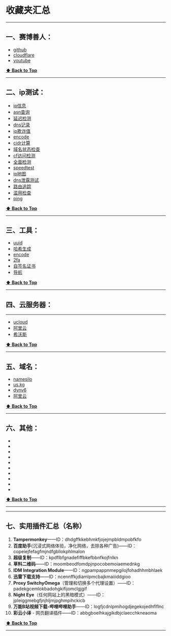 # 收藏夹汇总

---

## 一、赛博善人：
- [github](https://github.com/)
- [cloudflare](https://www.cloudflare.com/)
- [youtube](https://youtube.com/)
	
**[⬆️ Back to Top](#收藏夹汇总)**

---

## 二、ip测试：

- [ip信息](https://ipinfo.io/)
- [asn查询](https://bgp.he.net/)
- [延迟检测](https://www.itdog.cn/tcping/)
- [dns记录](https://www.nslookup.io/)
- [ip欺诈值](https://ip.ping0.cc/)
- [encode](https://www.urlencoder.org/)
- [cidr计算](https://www.sioe.cn/xinqing/CIDR.php)
- [域名状态检查](https://lookup.icann.org/en/lookup)
- [cf访问检测](https://ip.sb/)
- [全面检测](https://ip.skk.moe/)
- [speedtest](https://www.speedtest.net/)
- [ip地图](https://ipdata.co/)
- [dns泄露测试](https://browserleaks.com/dns)
- [路由追踪](https://www.itdog.cn/traceroute/)
- [滥用检查](https://www.abuseipdb.com/)
- [ping](https://ping.pe/)
	
**[⬆️ Back to Top](#收藏夹汇总)**

---

## 三、工具：

- [uuid](https://www.uuidgenerator.net/)
- [哈希生成](https://www.atatus.com/tools/sha224-to-hash)
- [encode](https://www.urlencoder.org/)
- [2fa](tabler:auth-2fa)
- [自签名证书](https://bkssl.com/ssl/selfsign)
- [导航](https://wpw.us.kg/100fasterwithppxguard/base64/)

**[⬆️ Back to Top](#收藏夹汇总)**

---

## 四、云服务器：
---
- [ucloud](https://www.ucloud.cn/)
- [阿里云](https://cn.aliyun.com/)
- [希沃斯](https://evoxt.com/)

**[⬆️ Back to Top](#收藏夹汇总)**

---

## 五、域名：

- [namesilo](https://www.namesilo.com/)
- [us.kg](https://register.us.kg/)
- [dynv6](https://dynv6.com/)
- [阿里云](https://wanwang.aliyun.com/newdomain/new_user_activity)

**[⬆️ Back to Top](#收藏夹汇总)**

---

## 六、其他：

- []()
- []()
- []()
- []()
- []()
- []()
- []()
- []()
- []()
- []()

**[⬆️ Back to Top](#收藏夹汇总)**

---

---

## 七、实用插件汇总（名称）

1. **Tampermonkey**——ID：dhdgffkkebhmkfjojejmpbldmpobfkfo
2. **百度助手**(沉浸式网络体验，净化网络，去除各种广告)——ID：copeiejfefagfmjndfgbllokphlmalon
3. **超级复制**——ID：kpdflbfgnadefiffbkefbbnfkojfnlkn
4. **草料二维码**——ID：moombeodfomdpjnpocobemoiaemednkg
5. **IDM Integration Module**——ID：ngpampappnmepgilojfohadhhmbhlaek
6. **迅雷下载支持**——ID：ncennffkjdiamlpmcbajkmaiiiddgioo
7. **Proxy SwitchyOmega**（管理和切换多个代理设置）——ID：padekgcemlokbadohgkifijomclgjgif
8. **Night Eye**（任何网站上的黑暗模式）——ID：jpleiggmebgfjnjhljmjpghmpihckicb
9. **万能B站视频下载-哔哩哔哩助手**——ID：logfjcdnlpmihogdjegekojedhflflnc
10. **彩云小译** - 网页翻译插件——ID：abbgboelhkajgikdbjclaecchkneaoma

**[⬆️ Back to Top](#收藏夹汇总)**

---
